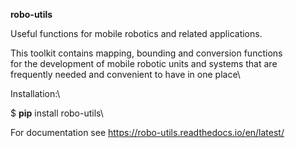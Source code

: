 **robo-utils** 


Useful functions for mobile robotics 
and related applications.

This toolkit contains mapping, bounding and conversion functions\
for the development of mobile robotic units and systems that are\
frequently needed and convenient to have in one place\



Installation:\

$ **pip** install robo-utils\


For documentation see https://robo-utils.readthedocs.io/en/latest/







